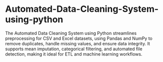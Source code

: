 # Automated-Data-Cleaning-System-using-python
The Automated Data Cleaning System using Python streamlines preprocessing for CSV and Excel datasets, using Pandas and NumPy to remove duplicates, handle missing values, and ensure data integrity. It supports mean imputation, categorical filtering, and automated file detection, making it ideal for ETL and machine learning workflows.
